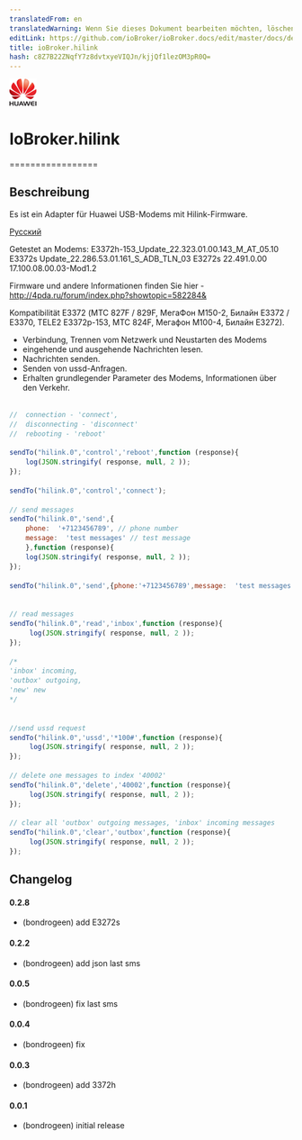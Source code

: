 ```yaml
---
translatedFrom: en
translatedWarning: Wenn Sie dieses Dokument bearbeiten möchten, löschen Sie bitte das Feld "translationsFrom". Andernfalls wird dieses Dokument automatisch erneut übersetzt
editLink: https://github.com/ioBroker/ioBroker.docs/edit/master/docs/de/adapterref/iobroker.hilink/README.md
title: ioBroker.hilink
hash: c8Z7B22ZNqfY7z8dvtxyeVIQJn/kjjQf1lezOM3pR0Q=
---
```

![Logo](../../../en/adapterref/iobroker.hilink/admin/hilink.png)

# IoBroker.hilink
=================

## Beschreibung
Es ist ein Adapter für Huawei USB-Modems mit Hilink-Firmware.

[Русский](https://github.com/bondrogeen/iobroker.hilink/blob/master/docs/ru/README.md)

Getestet an Modems: E3372h-153_Update_22.323.01.00.143_M_AT_05.10 E3372s Update_22.286.53.01.161_S_ADB_TLN_03 E3272s 22.491.0.00 17.100.08.00.03-Mod1.2

Firmware und andere Informationen finden Sie hier - http://4pda.ru/forum/index.php?showtopic=582284&

Kompatibilität E3372 (МТС 827F / 829F, МегаФон M150-2, Билайн E3372 / E3370, TELE2 E3372р-153, МТС 824F, Мегафон M100-4, Билайн E3272).

- Verbindung, Trennen vom Netzwerk und Neustarten des Modems
- eingehende und ausgehende Nachrichten lesen.
- Nachrichten senden.
- Senden von ussd-Anfragen.
- Erhalten grundlegender Parameter des Modems, Informationen über den Verkehr.

```javascript

//  connection - 'connect',
//  disconnecting - 'disconnect'
//  rebooting - 'reboot'

sendTo("hilink.0",'control','reboot',function (response){
    log(JSON.stringify( response, null, 2 ));
});

sendTo("hilink.0",'control','connect');

// send messages
sendTo("hilink.0",'send',{
    phone:  '+7123456789', // phone number
    message:  'test messages' // test message
    },function (response){
    log(JSON.stringify( response, null, 2 ));
});

sendTo("hilink.0",'send',{phone:'+7123456789',message:  'test messages'});


// read messages
sendTo("hilink.0",'read','inbox',function (response){
     log(JSON.stringify( response, null, 2 ));
});

/*
'inbox' incoming,
'outbox' outgoing,
'new' new
*/


//send ussd request
sendTo("hilink.0",'ussd','*100#',function (response){
     log(JSON.stringify( response, null, 2 ));
});

// delete one messages to index '40002'
sendTo("hilink.0",'delete','40002',function (response){
     log(JSON.stringify( response, null, 2 ));
});

// clear all 'outbox' outgoing messages, 'inbox' incoming messages
sendTo("hilink.0",'clear','outbox',function (response){
     log(JSON.stringify( response, null, 2 ));
});

```

## Changelog

#### 0.2.8
* (bondrogeen) add E3272s

#### 0.2.2
* (bondrogeen) add json last sms

#### 0.0.5
* (bondrogeen) fix last sms

#### 0.0.4
* (bondrogeen) fix

#### 0.0.3
* (bondrogeen) add 3372h

#### 0.0.1
* (bondrogeen) initial release